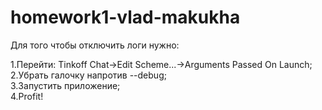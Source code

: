 # homework1-vlad-makukha
Для того чтобы отключить логи нужно:  
  
1.Перейти: Tinkoff Chat->Edit Scheme...->Arguments Passed On Launch;  
2.Убрать галочку напротив --debug;  
3.Запустить приложение;  
4.Profit!  

